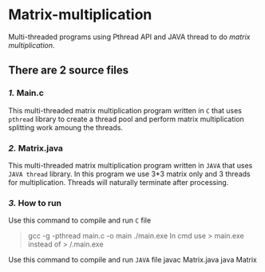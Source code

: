 # Matrix-multiplication

Multi-threaded programs using Pthread API and JAVA thread to do *matrix multiplication*.

## There are 2 source files

### *1.* Main.c

This multi-threaded matrix multiplication program written in `C` that uses `pthread` library to create a thread pool and perform matrix multiplication splitting work amoung the threads.

### *2.* Matrix.java

This multi-threaded matrix multiplication program written in `JAVA` that uses `JAVA thread` library.
In this program we use 3*3 matrix only and 3 threads for multiplication.
Threads will naturally terminate after processing.

### *3.* How to run
Use this command to compile and run `C` file
> gcc -g -pthread main.c -o main
> ./main.exe
In cmd use > main.exe instead of > /.main.exe

Use this command to compile and run `JAVA` file
javac Matrix.java
java Matrix